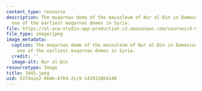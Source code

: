 ```yaml
---
content_type: resource
description: The muqarnas dome of the mausoleum of Nur al-Din in Damascus (1167-68),
  one of the earliest muqarnas domes in Syria.
file: https://ol-ocw-studio-app-production.s3.amazonaws.com/courses/4-615-the-architecture-of-cairo-spring-2002/5274a1e20b4b67642cc9143931864140_1045.jpeg
file_type: image/jpeg
image_metadata:
  caption: The muqarnas dome of the mausoleum of Nur al-Din in Damascus (1167-68),
    one of the earliest muqarnas domes in Syria.
  credit: ''
  image-alt: Nur al-Din
resourcetype: Image
title: 1045.jpeg
uid: 5274a1e2-0b4b-6764-2cc9-143931864140
---
```

